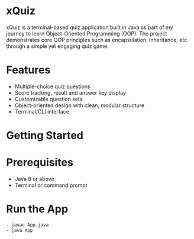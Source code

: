 # xQuiz

xQuiz is a terminal-based quiz application built in Java as part of my journey to learn Object-Oriented Programming (OOP). The project demonstrates core OOP principles such as encapsulation, inheritance, etc. through a simple yet engaging quiz game.

# Features

- Multiple-choice quiz questions
- Score tracking, result and answer key display
- Customizable question sets
- Object-oriented design with clean, modular structure
- Terminal/CLI interface

# Getting Started

# Prerequisites

- Java 8 or above
- Terminal or command prompt

# Run the App

```bash
- javac App.java
- java App
